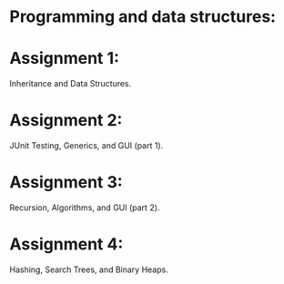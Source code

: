 # Programming and data structures:

# Assignment 1:
Inheritance and Data Structures.

# Assignment 2:
JUnit Testing, Generics,  and GUI (part 1).

# Assignment 3:
Recursion, Algorithms, and GUI (part 2).

# Assignment 4:
Hashing, Search Trees, and Binary Heaps.
